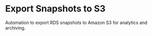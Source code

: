 ﻿# Export Snapshots to S3

Automation to export RDS snapshots to Amazon S3 for analytics and archiving.

